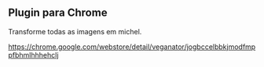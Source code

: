 ## Plugin para Chrome

Transforme todas as imagens em michel.

https://chrome.google.com/webstore/detail/veganator/jogbccelbbkjmodfmppfbhmlhhhehclj
